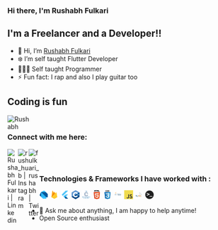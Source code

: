 ### Hi there, I'm Rushabh Fulkari
## I'm a Freelancer and a Developer!!
- 👋 Hi, I’m [Rushabh Fulkari](https://www.instagram.com/rush_hub/)
- ❄️ I’m self taught Flutter Developer
- 👨🏻‍💻 Self taught Programmer
- ⚡ Fun fact: I rap and also I play guitar too

## Coding is fun
<a>
    <img align="left" alt="Rushabh" width="50px" src="https://github.com/TheDudeThatCode/TheDudeThatCode/blob/master/Assets/Developer.gif" />
  </a>
  
  <br>

### Connect with me here:  
  <a href="https://www.linkedin.com/in/rushabh-fulkari-b5200b120/">
    <img align="left" alt="Rushabh Fulkari | Linkedin" width="24px" src="https://github.com/TheDudeThatCode/TheDudeThatCode/blob/master/Assets/Linkedin.svg" />
  </a>
  <a href= "https://www.instagram.com/rush_hub/">
    <img align="left" alt="rush_hub | Instagram" width="24px" src="https://github.com/TheDudeThatCode/TheDudeThatCode/blob/master/Assets/Instagram.svg" />
  </a>  
  <a href="https://twitter.com/fulkari_rushabh">
    <img align="left" alt="fulkari_rushabh | Twitter" width="24px" src="https://github.com/TheDudeThatCode/TheDudeThatCode/blob/master/Assets/Twitter.svg" />
  </a>

<br>
<br>



### Technologies & Frameworks I have worked with : 

<code><img height="20" src="https://raw.githubusercontent.com/github/explore/80688e429a7d4ef2fca1e82350fe8e3517d3494d/topics/dart/dart.png"></code>
<code><img height="20" src="https://raw.githubusercontent.com/github/explore/80688e429a7d4ef2fca1e82350fe8e3517d3494d/topics/firebase/firebase.png"></code>
<code><img height="20" src="https://raw.githubusercontent.com/github/explore/80688e429a7d4ef2fca1e82350fe8e3517d3494d/topics/flutter/flutter.png"></code>
<code><img height="20" src="https://raw.githubusercontent.com/github/explore/80688e429a7d4ef2fca1e82350fe8e3517d3494d/topics/cpp/cpp.png"></code>
<code><img height="20" src="https://raw.githubusercontent.com/github/explore/80688e429a7d4ef2fca1e82350fe8e3517d3494d/topics/c/c.png"></code>
<code><img height="20" src="https://raw.githubusercontent.com/github/explore/80688e429a7d4ef2fca1e82350fe8e3517d3494d/topics/html/html.png"></code>
<code><img height="20" src="https://raw.githubusercontent.com/github/explore/5c058a388828bb5fde0bcafd4bc867b5bb3f26f3/topics/css/css.png"></code>
<code><img height="20" src="https://raw.githubusercontent.com/github/explore/80688e429a7d4ef2fca1e82350fe8e3517d3494d/topics/java/java.png"></code>
<code><img height="20" src="https://raw.githubusercontent.com/github/explore/80688e429a7d4ef2fca1e82350fe8e3517d3494d/topics/javascript/javascript.png"></code>
<code><img height="20" src="https://raw.githubusercontent.com/github/explore/80688e429a7d4ef2fca1e82350fe8e3517d3494d/topics/mysql/mysql.png"></code>
<code><img height="20" src="https://raw.githubusercontent.com/github/explore/80688e429a7d4ef2fca1e82350fe8e3517d3494d/topics/terminal/terminal.png"></code>

</details>


- 💬 Ask me about anything, I am happy to help anytime!
- Open Source enthusiast
